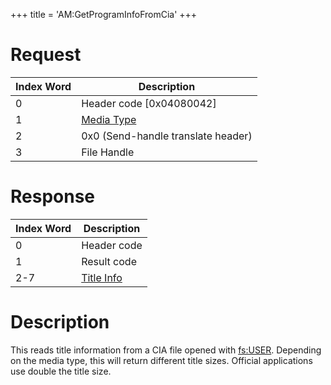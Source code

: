 +++
title = 'AM:GetProgramInfoFromCia'
+++

# Request

| Index Word | Description                                            |
|------------|--------------------------------------------------------|
| 0          | Header code \[0x04080042\]                             |
| 1          | [Media Type](Filesystem_services#mediatype "wikilink") |
| 2          | 0x0 (Send-handle translate header)                     |
| 3          | File Handle                                            |

# Response

| Index Word | Description                               |
|------------|-------------------------------------------|
| 0          | Header code                               |
| 1          | Result code                               |
| 2-7        | [Title Info](AMNet:ListTitles "wikilink") |

# Description

This reads title information from a CIA file opened with [fs:USER](Filesystem_services "wikilink"). Depending on the media type, this will return different title sizes. Official applications use double the title size.
